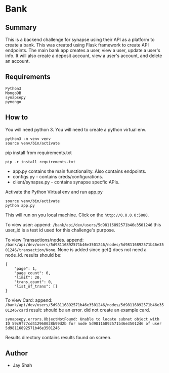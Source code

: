 # Bank

## Summary
This is a backend challenge for synapse using their API as a platform to create a bank.
This was created using Flask framework to create API endpoints. The main bank app creates a user, view a user, update a user's info. It will also create a deposit account, view a user's account, and delete an account. 

## Requirements
```
Python3
MongoDB
synapsepy
pymongo
```

## How to
You will need python 3.
You will need to create a python virtual env. 
```
python3 -m venv venv
source venv/bin/activate
```

pip install from requirements.txt
```
pip -r install requirements.txt
```

* app.py contains the main functionality. Also contains endpoints.
* configs.py - contains creds/configurations.
* client/synapse.py  - contains synapse specfic APIs.

Activate the Python Virtual env and run app.py
```
source venv/bin/activate
python app.py
```
This will run on you local machine. Click on the ```http://0.0.0.0:5000```.

To view user: 
append: ```/bank/api/dev/users/5d98116892571b46e3501246``` this user_id is a test id used for this challenge's purpose.

To view Transactions/nodes.
append: ```/bank/api/dev/users/5d98116892571b46e3501246/nodes/5d98116892571b46e3501246/transaction/None```.
None is added since get() does not need a node_id.
results should be: 
```
{
    "page": 1,
    "page_count": 0,
    "limit": 20,
    "trans_count": 0,
    "list_of_trans": []
}
```

To view Card: 
append: ```/bank/api/dev/users/5d98116892571b46e3501246/nodes/5d98116892571b46e3501246/card```
result: should be an error. did not create an example card.
```
synapsepy.errors.ObjectNotFound: Unable to locate subnet object with ID 59c9f77cd412960028b99d2b for node 5d98116892571b46e3501246 of user 5d98116892571b46e3501246
```

Results directory contains results found on screen.

## Author
* Jay Shah

